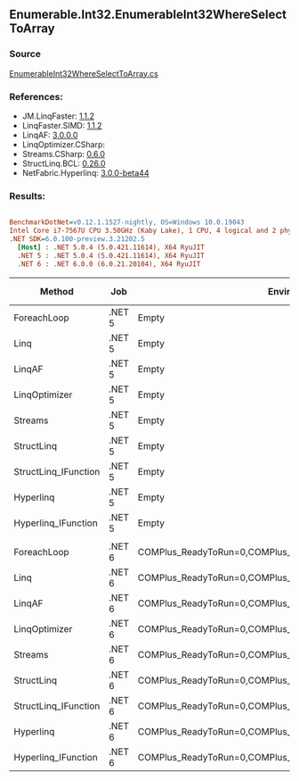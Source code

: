 ﻿## Enumerable.Int32.EnumerableInt32WhereSelectToArray

### Source
[EnumerableInt32WhereSelectToArray.cs](../LinqBenchmarks/Enumerable/Int32/EnumerableInt32WhereSelectToArray.cs)

### References:
- JM.LinqFaster: [1.1.2](https://www.nuget.org/packages/JM.LinqFaster/1.1.2)
- LinqFaster.SIMD: [1.1.2](https://www.nuget.org/packages/LinqFaster.SIMD/1.0.3)
- LinqAF: [3.0.0.0](https://www.nuget.org/packages/LinqAF/3.0.0.0)
- LinqOptimizer.CSharp: [](https://www.nuget.org/packages/LinqOptimizer.CSharp/)
- Streams.CSharp: [0.6.0](https://www.nuget.org/packages/Streams.CSharp/0.6.0)
- StructLinq.BCL: [0.26.0](https://www.nuget.org/packages/StructLinq/0.26.0)
- NetFabric.Hyperlinq: [3.0.0-beta44](https://www.nuget.org/packages/NetFabric.Hyperlinq/3.0.0-beta44)

### Results:
``` ini

BenchmarkDotNet=v0.12.1.1527-nightly, OS=Windows 10.0.19043
Intel Core i7-7567U CPU 3.50GHz (Kaby Lake), 1 CPU, 4 logical and 2 physical cores
.NET SDK=6.0.100-preview.3.21202.5
  [Host] : .NET 5.0.4 (5.0.421.11614), X64 RyuJIT
  .NET 5 : .NET 5.0.4 (5.0.421.11614), X64 RyuJIT
  .NET 6 : .NET 6.0.0 (6.0.21.20104), X64 RyuJIT


```
|               Method |    Job |                                                   EnvironmentVariables |  Runtime | Count |        Mean |       Error |      StdDev |      Median |  Ratio | RatioSD |   Gen 0 | Gen 1 | Gen 2 | Allocated |
|--------------------- |------- |----------------------------------------------------------------------- |--------- |------ |------------:|------------:|------------:|------------:|-------:|--------:|--------:|------:|------:|----------:|
|          ForeachLoop | .NET 5 |                                                                  Empty | .NET 5.0 |   100 |    753.0 ns |     4.97 ns |     4.41 ns |    752.0 ns |   1.00 |    0.00 |  0.7877 |     - |     - |   1,648 B |
|                 Linq | .NET 5 |                                                                  Empty | .NET 5.0 |   100 |  1,167.5 ns |    22.91 ns |    32.86 ns |  1,183.0 ns |   1.53 |    0.04 |  0.6256 |     - |     - |   1,312 B |
|               LinqAF | .NET 5 |                                                                  Empty | .NET 5.0 |   100 |  1,448.1 ns |     7.55 ns |     6.30 ns |  1,445.9 ns |   1.92 |    0.01 |  0.7725 |     - |     - |   1,616 B |
|        LinqOptimizer | .NET 5 |                                                                  Empty | .NET 5.0 |   100 | 56,839.2 ns |   522.10 ns | 1,167.74 ns | 56,496.4 ns |  76.42 |    3.17 | 15.5640 |     - |     - |  32,671 B |
|              Streams | .NET 5 |                                                                  Empty | .NET 5.0 |   100 |  1,889.0 ns |    36.32 ns |    38.86 ns |  1,901.6 ns |   2.50 |    0.06 |  1.0319 |     - |     - |   2,160 B |
|           StructLinq | .NET 5 |                                                                  Empty | .NET 5.0 |   100 |  1,093.0 ns |     2.93 ns |     2.60 ns |  1,093.0 ns |   1.45 |    0.01 |  0.2632 |     - |     - |     552 B |
| StructLinq_IFunction | .NET 5 |                                                                  Empty | .NET 5.0 |   100 |    834.6 ns |     1.79 ns |     1.50 ns |    834.4 ns |   1.11 |    0.01 |  0.2213 |     - |     - |     464 B |
|            Hyperlinq | .NET 5 |                                                                  Empty | .NET 5.0 |   100 |  1,177.3 ns |    22.18 ns |    21.79 ns |  1,183.8 ns |   1.56 |    0.03 |  0.2213 |     - |     - |     464 B |
|  Hyperlinq_IFunction | .NET 5 |                                                                  Empty | .NET 5.0 |   100 |    858.9 ns |     2.10 ns |     1.76 ns |    859.0 ns |   1.14 |    0.01 |  0.2213 |     - |     - |     464 B |
|                      |        |                                                                        |          |       |             |             |             |             |        |         |         |       |       |           |
|          ForeachLoop | .NET 6 | COMPlus_ReadyToRun=0,COMPlus_TC_QuickJitForLoops=1,COMPlus_TieredPGO=1 | .NET 6.0 |   100 |    529.4 ns |     2.59 ns |     2.30 ns |    529.0 ns |   1.00 |    0.00 |  0.7877 |     - |     - |   1,648 B |
|                 Linq | .NET 6 | COMPlus_ReadyToRun=0,COMPlus_TC_QuickJitForLoops=1,COMPlus_TieredPGO=1 | .NET 6.0 |   100 |    881.4 ns |    17.55 ns |    38.15 ns |    859.7 ns |   1.71 |    0.07 |  0.6266 |     - |     - |   1,312 B |
|               LinqAF | .NET 6 | COMPlus_ReadyToRun=0,COMPlus_TC_QuickJitForLoops=1,COMPlus_TieredPGO=1 | .NET 6.0 |   100 |  1,011.7 ns |     3.40 ns |     2.84 ns |  1,011.5 ns |   1.91 |    0.01 |  0.7725 |     - |     - |   1,616 B |
|        LinqOptimizer | .NET 6 | COMPlus_ReadyToRun=0,COMPlus_TC_QuickJitForLoops=1,COMPlus_TieredPGO=1 | .NET 6.0 |   100 | 53,563.9 ns | 1,471.64 ns | 4,339.17 ns | 50,832.5 ns | 112.38 |    1.88 | 15.3809 |     - |     - |  32,221 B |
|              Streams | .NET 6 | COMPlus_ReadyToRun=0,COMPlus_TC_QuickJitForLoops=1,COMPlus_TieredPGO=1 | .NET 6.0 |   100 |  1,548.1 ns |    12.96 ns |    11.49 ns |  1,545.5 ns |   2.92 |    0.02 |  1.0319 |     - |     - |   2,160 B |
|           StructLinq | .NET 6 | COMPlus_ReadyToRun=0,COMPlus_TC_QuickJitForLoops=1,COMPlus_TieredPGO=1 | .NET 6.0 |   100 |    954.0 ns |    11.40 ns |    10.66 ns |    954.9 ns |   1.80 |    0.02 |  0.2632 |     - |     - |     552 B |
| StructLinq_IFunction | .NET 6 | COMPlus_ReadyToRun=0,COMPlus_TC_QuickJitForLoops=1,COMPlus_TieredPGO=1 | .NET 6.0 |   100 |    598.0 ns |     1.77 ns |     1.57 ns |    598.0 ns |   1.13 |    0.01 |  0.2213 |     - |     - |     464 B |
|            Hyperlinq | .NET 6 | COMPlus_ReadyToRun=0,COMPlus_TC_QuickJitForLoops=1,COMPlus_TieredPGO=1 | .NET 6.0 |   100 |    976.0 ns |    18.48 ns |    16.39 ns |    983.5 ns |   1.84 |    0.03 |  0.2213 |     - |     - |     464 B |
|  Hyperlinq_IFunction | .NET 6 | COMPlus_ReadyToRun=0,COMPlus_TC_QuickJitForLoops=1,COMPlus_TieredPGO=1 | .NET 6.0 |   100 |    700.0 ns |     2.23 ns |     1.98 ns |    700.3 ns |   1.32 |    0.01 |  0.2213 |     - |     - |     464 B |
